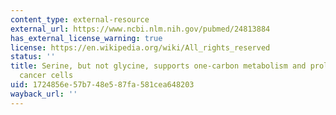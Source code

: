 ```yaml
---
content_type: external-resource
external_url: https://www.ncbi.nlm.nih.gov/pubmed/24813884
has_external_license_warning: true
license: https://en.wikipedia.org/wiki/All_rights_reserved
status: ''
title: Serine, but not glycine, supports one-carbon metabolism and proliferation of
  cancer cells
uid: 1724856e-57b7-48e5-87fa-581cea648203
wayback_url: ''
---
```

